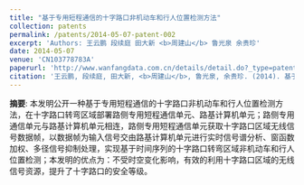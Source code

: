 ```yaml
---
title: "基于专用短程通信的十字路口非机动车和行人位置检测方法"
collection: patents
permalink: /patents/2014-05-07-patent-002
excerpt: 'Authors: 王云鹏 段续庭 田大新 <b>周建山</b> 鲁光泉 余贵珍'
date: 2014-05-07
venue: 'CN103778783A'
paperurl: 'http://www.wanfangdata.com.cn/details/detail.do?_type=patent&id=CN201310647954.7#'
citation: '王云鹏, 段续庭, 田大新, <b>周建山</b>, 鲁光泉, 余贵珍. (2014). 基于专用短程通信的十字路口非机动车和行人位置检测方法. CN103778783A.'
---
```


**摘要**: 本发明公开一种基于专用短程通信的十字路口非机动车和行人位置检测方法，在十字路口转弯区域部署路侧专用短程通信单元、路基计算机单元；路侧专用通信单元与路基计算机单元相连，路侧专用短程通信单元获取十字路口区域无线信号数据帧，以数据帧为输入信号交由路基计算机单元进行实时信号谱分析、窗函数加权、多径信号抑制处理，实现基于时间序列的十字路口转弯区域非机动车和行人位置检测；本发明的优点为：不受时空变化影响，有效的利用十字路口区域的无线信号资源，提升了十字路口的安全等级。

